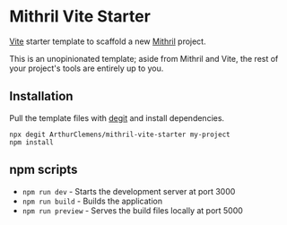 # Mithril Vite Starter

[Vite](https://vitejs.dev/) starter template to scaffold a new [Mithril](https://mithril.js.org/) project.

This is an unopinionated template; aside from Mithril and Vite, the rest of your project's tools are entirely up to you.

## Installation

Pull the template files with [degit](https://github.com/Rich-Harris/degit) and install dependencies.

```
npx degit ArthurClemens/mithril-vite-starter my-project
npm install
```

## npm scripts

* `npm run dev` - Starts the development server at port 3000
* `npm run build` - Builds the application
* `npm run preview` - Serves the build files locally at port 5000
